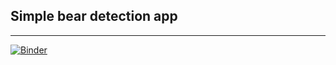 ## Simple bear detection app 

---

[![Binder](https://mybinder.org/badge_logo.svg)](https://mybinder.org/v2/gh/nlscng/legendary-couscous-bear/master?urlpath=%2Fvoila%2Frender%2Fbear-recognization.ipynb)
